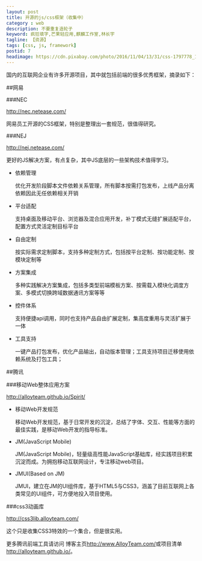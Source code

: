 ```yaml
---
layout: post
title: 开源的js/css框架（收集中）
category : web
description: 不要重复造轮子
keyword: 疯狂填字,芒果轻应用,麒麟工作室,林长宇
tagline: 【资源】
tags: [css, js, framework]
postid: 7
headimage: https://cdn.pixabay.com/photo/2016/11/04/13/31/css-1797778_1280.jpg
---
```


国内的互联网企业有许多开源项目，其中就包括前端的很多优秀框架，摘录如下：

##网易

###NEC

<http://nec.netease.com/>

网易员工开源的CSS框架，特别是整理出一套规范，很值得研究。

###NEJ

<http://nej.netease.com/>

更好的JS解决方案，有点复杂，其中JS底层的一些架构技术值得学习。

*  依赖管理

   优化开发阶段脚本文件依赖关系管理，所有脚本按需打包发布，上线产品分离依赖因此无任依赖相关开销
*  平台适配

   支持桌面及移动平台、浏览器及混合应用开发，补丁模式无缝扩展适配平台，配置方式灵活定制目标平台
*  自由定制

   按实际需求定制脚本，支持多种定制方式，包括按平台定制、按功能定制、按模块定制等
*  方案集成

   多种实践解决方案集成，包括多类型前端模板方案、按需载入模块化调度方案、多模式切换跨域数据通讯方案等等
*  控件体系

   支持便捷api调用，同时也支持产品自由扩展定制，集高度重用与灵活扩展于一体
*  工具支持

   一键产品打包发布，优化产品输出，自动版本管理；工具支持项目迁移使用依赖系统及打包工具；


##腾讯

###移动Web整体应用方案

<http://alloyteam.github.io/Spirit/>

*   移动Web开发规范

    移动Web开发规范，基于日常开发的沉淀，总结了字体、交互、性能等方面的最佳实践，是移动Web开发的指导标准。
*   JM(JavaScript Mobile)

    JM(JavaScript Mobile)，轻量级高性能JavaScript基础库，经实践项目积累沉淀而成。为拥抱移动互联网设计，专注移动web项目。
*   JMUI(Based on JM)

    JMUI，建立在JM的UI组件库，基于HTML5与CSS3，涵盖了目前互联网上各类常见的UI组件，可方便地投入项目使用。

###css3动画库

<http://css3lib.alloyteam.com/>

这个只是收集CSS3特效的一个集合，但是很实用。

更多腾讯前端工具请访问 博客主页<http://www.AlloyTeam.com/>或项目清单<http://alloyteam.github.io/>。
